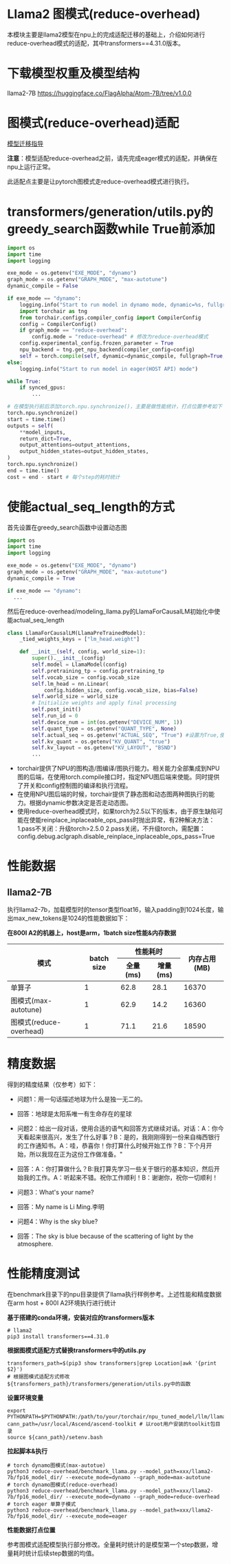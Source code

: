 # Llama2 图模式(reduce-overhead)

本模块主要是llama2模型在npu上的完成适配迁移的基础上，介绍如何进行reduce-overhead模式的适配，其中transformers==4.31.0版本。

# 下载模型权重及模型结构
llama2-7B https://huggingface.co/FlagAlpha/Atom-7B/tree/v1.0.0

# 图模式(reduce-overhead)适配

[模型迁移指导](https://www.hiascend.com/document/detail/zh/CANNCommunityEdition/80RC1alpha003/devguide/moddevg/torchair/torchair_01_0001.html)

**注意**：模型适配reduce-overhead之前，请先完成eager模式的适配，并确保在npu上运行正常。

此适配点主要是让pytorch图模式走reduce-overhead模式进行执行。

# transformers/generation/utils.py的greedy_search函数while True前添加
```python
import os
import time
import logging

exe_mode = os.getenv("EXE_MODE", "dynamo")
graph_mode = os.getenv("GRAPH_MODE", "max-autotune")
dynamic_compile = False 

if exe_mode == "dynamo":
    logging.info("Start to run model in dynamo mode, dynamic=%s, fullgraph=%s, backend=npu" % (dynamic_compile, True))
    import torchair as tng
    from torchair.configs.compiler_config import CompilerConfig
    config = CompilerConfig()
    if graph_mode == "reduce-overhead":
        config.mode = "reduce-overhead" # 修改为reduce-overhead模式
    config.experimental_config.frozen_parameter = True
    npu_backend = tng.get_npu_backend(compiler_config=config)
    self = torch.compile(self, dynamic=dynamic_compile, fullgraph=True, backend=npu_backend)
else:
    logging.info("Start to run model in eager(HOST API) mode")

while True:
    if synced_gpus:
        ...

# 在模型执行前后添加torch.npu.synchronize()，主要是做性能统计，打点位置参考如下
torch.npu.synchronize()
start = time.time()
outputs = self(
    **model_inputs,
    return_dict=True,
    output_attentions=output_attentions,
    output_hidden_states=output_hidden_states,
)
torch.npu.synchronize()
end = time.time()
cost = end - start # 每个step的耗时统计
```

# 使能actual_seq_length的方式
首先设置在greedy_search函数中设置动态图
```python
import os
import time
import logging

exe_mode = os.getenv("EXE_MODE", "dynamo")
graph_mode = os.getenv("GRAPH_MODE", "max-autotune")
dynamic_compile = True 

if exe_mode == "dynamo":
  ...
```
然后在reduce-overhead/modeling_llama.py的LlamaForCausalLM初始化中使能actual_seq_length
```python
class LlamaForCausalLM(LlamaPreTrainedModel):
    _tied_weights_keys = ["lm_head.weight"]

    def __init__(self, config, world_size=1):
        super().__init__(config)
        self.model = LlamaModel(config)
        self.pretraining_tp = config.pretraining_tp
        self.vocab_size = config.vocab_size
        self.lm_head = nn.Linear(
            config.hidden_size, config.vocab_size, bias=False)
        self.world_size = world_size
        # Initialize weights and apply final processing
        self.post_init()
        self.run_id = 0
        self.device_num = int(os.getenv("DEVICE_NUM", 1))
        self.quant_type = os.getenv("QUANT_TYPE", None)
        self.actual_seq = os.getenv("ACTUAL_SEQ", "True") #设置为True,使能actual_seq_length
        self.kv_quant = os.getenv("KV_QUANT", "true")
        self.kv_layout = os.getenv("KV_LAYOUT", "BSND")
        ...
```

- torchair提供了NPU的图构造/图编译/图执行能力。相关能力全部集成到NPU图的后端，在使用torch.compile接口时，指定NPU图后端来使能。同时提供了开关和config控制图的编译和执行流程。
- 在使用NPU图后端的时候，torchair提供了静态图和动态图两种图执行的能力。根据dynamic参数决定是否走动态图。
- 使用reduce-overhead模式时，如果torch为2.5以下的版本，由于原生缺陷可能在使能reinplace_inplaceable_ops_pass时抛出异常，有2种解决方法：1.pass不关闭：升级torch>2.5.0 2.pass关闭，不升级torch，需配置：config.debug.aclgraph.disable_reinplace_inplaceable_ops_pass=True

# 性能数据

## llama2-7B

执行llama2-7b，加载模型时的tensor类型float16，输入padding到1024长度，输出max_new_tokens是1024的性能数据如下：

**在800I A2的机器上，host是arm，1batch size性能&内存数据**

<table class="tg">
<thead>
  <tr>
    <th class="tg-0pky" rowspan="2">模式</th>
    <th class="tg-0pky" rowspan="2">batch size</th>
    <th class="tg-0pky" colspan="2">性能耗时</th>
    <th class="tg-0pky" rowspan="2">内存占用(MB)</th>
  </tr>
  <tr>
    <th class="tg-0pky">全量(ms)</th>
    <th class="tg-0pky">增量(ms)</th>
  </tr>
</thead>
<tbody>
  <tr>
    <td class="tg-0pky">单算子</td>
    <td class="tg-0pky">1</td>
    <td class="tg-0pky">62.8</td>
    <td class="tg-0pky">28.1</td>
    <td class="tg-0pky">16370</td>
  </tr>
  <tr>
    <td class="tg-0pky">图模式(max-autotune)</td>
    <td class="tg-0pky">1</td>
    <td class="tg-0pky">62.9</td>
    <td class="tg-0pky">14.2</td>
    <td class="tg-0pky">16360</td>
  </tr>
    <tr>
    <td class="tg-0pky">图模式(reduce-overhead)</td>
    <td class="tg-0pky">1</td>
    <td class="tg-0pky">71.1</td>
    <td class="tg-0pky">21.6</td>
    <td class="tg-0pky">18590</td>
  </tr>
</tbody>
</table>

# 精度数据

得到的精度结果（仅参考）如下：

- 问题1：用一句话描述地球为什么是独一无二的。
- 回答：地球是太阳系唯一有生命存在的星球

- 问题2：给出一段对话，使用合适的语气和回答方式继续对话。对话：A：你今天看起来很高兴，发生了什么好事？B：是的，我刚刚得到一份来自梅西银行的工作通知书。A：哇，恭喜你！你打算什么时候开始工作？B：下个月开始，所以我现在正为这份工作做准备。"
- 回答：A：你打算做什么？B:我打算先学习一些关于银行的基本知识，然后开始我的工作。A：听起来不错。祝你工作顺利！B：谢谢你，祝你一切顺利！

- 问题3：What's your name?
- 回答：My name is Li Ming.李明

- 问题4：Why is the sky blue?
- 回答：The sky is blue because of the scattering of light by the atmosphere.

# 性能精度测试

在benchmark目录下的npu目录提供了llama执行样例参考。上述性能和精度数据在arm host + 800I A2环境执行进行统计 

**基于搭建的conda环境，安装对应的transformers版本**

```shell
# llama2
pip3 install transformers==4.31.0
```

**根据图模式适配方式替换transformers中的utils.py**

```shell
transformers_path=$(pip3 show transformers|grep Location|awk '{print $2}')
# 根据图模式适配方式修改${transformers_path}/transformers/generation/utils.py中的函数
```

**设置环境变量**

```shell
export PYTHONPATH=$PYTHONPATH:/path/to/your/torchair/npu_tuned_model/llm/llama
cann_path=/usr/local/Ascend/ascend-toolkit # 以root用户安装的toolkit包目录
source ${cann_path}/setenv.bash
```

**拉起脚本&执行**

```shell
# torch dynamo图模式(max-autotue)
python3 reduce-overhead/benchmark_llama.py --model_path=xxx/llama2-7b/fp16_model_dir/ --execute_mode=dynamo --graph_mode=max-autotune
# torch dynamo图模式(reduce-overhead)
python3 reduce-overhead/benchmark_llama.py --model_path=xxx/llama2-7b/fp16_model_dir/ --execute_mode=dynamo --graph_mode=reduce-overhead
# torch eager 单算子模式 
python3 reduce-overhead/benchmark_llama.py --model_path=xxx/llama2-7b/fp16_model_dir/ --execute_mode=eager
```

**性能数据打点位置**

参考图模式适配模型执行部分修改。全量耗时统计的是模型第一个step数据，增量耗时统计后续step数据的均值。